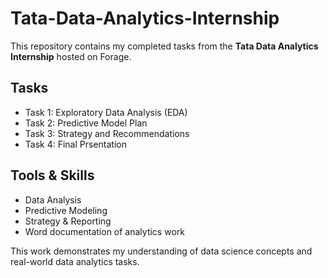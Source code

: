 # Tata-Data-Analytics-Internship
This repository contains my completed tasks from the **Tata Data Analytics Internship** hosted on Forage.
##  Tasks
- Task 1: Exploratory Data Analysis (EDA) 
- Task 2: Predictive Model Plan 
- Task 3: Strategy and Recommendations 
- Task 4: Final Prsentation
## Tools & Skills
- Data Analysis
- Predictive Modeling
- Strategy & Reporting
- Word documentation of analytics work

This work demonstrates my understanding of data science concepts and real-world data analytics tasks.

